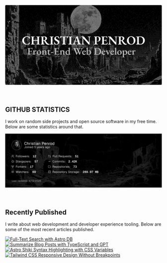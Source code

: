 
<picture>
  <source media="(prefers-color-scheme: dark)" srcset="assets/banner.dark.png?v=dd69686f-ab88-458a-a410-05ef6d462c61" width="843px" />
  <source media="(prefers-color-scheme: light)" srcset="assets/banner.light.png?v=dd69686f-ab88-458a-a410-05ef6d462c61" width="843px" />
  <img src="assets/banner.dark.png?v=dd69686f-ab88-458a-a410-05ef6d462c61" alt="Banner" width="843px" />
</picture>
<br />
<br />
<br />
<h2>GITHUB STATISTICS</h2>
<p>I work on random side projects and open source software in my free time. Below are some statistics around that.</p>
<picture>
  <source media="(prefers-color-scheme: dark)" srcset="assets/statistics.dark.png?v=dd69686f-ab88-458a-a410-05ef6d462c61" width="843px" />
  <source media="(prefers-color-scheme: light)" srcset="assets/statistics.light.png?v=dd69686f-ab88-458a-a410-05ef6d462c61" width="843px" />
  <img src="assets/statistics.dark.png?v=dd69686f-ab88-458a-a410-05ef6d462c61" alt="Github Statistics" width="843px" />
</picture>
<br />
<br />
<br />
<h2>Recently Published</h2>
<p>I write about web development and developer experience tooling. Below are some of the most recent articles published.</p>
<a href="https://christianpenrod.com/blog/full-text-search-with-astro-db"><img src="https://christianpenrod.com/blog/full-text-search-with-astro-db.png?v=dd69686f-ab88-458a-a410-05ef6d462c61" alt="Full-Text Search with Astro DB" width="421px" /></a>
<a href="https://christianpenrod.com/blog/summarize-blog-posts-with-typescript-and-gpt"><img src="https://christianpenrod.com/blog/summarize-blog-posts-with-typescript-and-gpt.png?v=dd69686f-ab88-458a-a410-05ef6d462c61" alt="Summarize Blog Posts with TypeScript and GPT" width="421px" /></a>
<a href="https://christianpenrod.com/blog/astro-shiki-syntax-highlighting-with-css-variables"><img src="https://christianpenrod.com/blog/astro-shiki-syntax-highlighting-with-css-variables.png?v=dd69686f-ab88-458a-a410-05ef6d462c61" alt="Astro Shiki Syntax Highlighting with CSS Variables" width="421px" /></a>
<a href="https://christianpenrod.com/blog/tailwindcss-responsive-design-without-breakpoints"><img src="https://christianpenrod.com/blog/tailwindcss-responsive-design-without-breakpoints.png?v=dd69686f-ab88-458a-a410-05ef6d462c61" alt="Tailwind CSS Responsive Design Without Breakpoints" width="421px" /></a>

